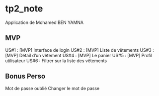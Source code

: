 # tp2_note

Application de Mohamed BEN YAMNA

## MVP

 US#1 : [MVP] Interface de login
 US#2 : [MVP] Liste de vêtements
 US#3 : [MVP] Détail d’un vêtement
 US#4 : [MVP] Le panier
 US#5 : [MVP] Profil utilisateur
 US#6 : Filtrer sur la liste des vêtements

## Bonus Perso
 Mot de passe oublié
 Changer le mot de passe